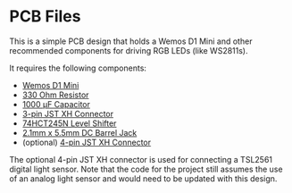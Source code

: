 # PCB Files
This is a simple PCB design that holds a Wemos D1 Mini and other recommended components for driving RGB LEDs (like WS2811s).

It requires the following components:
* [Wemos D1 Mini](https://www.aliexpress.com/store/product/D1-mini-Mini-NodeMcu-4M-bytes-Lua-WIFI-Internet-of-Things-development-board-based-ESP8266/1331105_32529101036.html)
* [330 Ohm Resistor](https://www.digikey.com/product-detail/en/yageo/CFR-25JB-52-330R/330QBK-ND/1636)
* [1000 µF Capacitor](https://www.digikey.com/product-detail/en/nichicon/RL80J102MDN1KX/493-4024-1-ND/2347912)
* [3-pin JST XH Connector](https://www.digikey.com/product-detail/en/jst-sales-america-inc/B3B-XH-A-LF-SN/455-2248-ND/1651046)
* [74HCT245N Level Shifter](https://www.digikey.com/product-detail/en/texas-instruments/SN74HCT245N/296-1612-5-ND/277258)
* [2.1mm x 5.5mm DC Barrel Jack](https://www.digikey.com/product-detail/en/cui-inc/PJ-037A/CP-037A-ND/1644545)
* (optional) [4-pin JST XH Connector](https://www.digikey.com/product-detail/en/jst-sales-america-inc/B4B-XH-A-LF-SN/455-2249-ND/1651047)

The optional 4-pin JST XH connector is used for connecting a TSL2561 digital light sensor. Note that the code for the project still assumes the use of an analog light sensor and would need to be updated with this design.